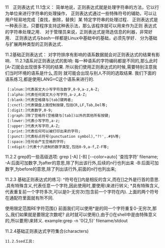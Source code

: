 11　正则表达式
   11.1含义：
   简单地说，正则表达式就是处理字符串的方法，它以行为单位来进行字符串的处理操作，
   正则表达式通过一些特殊符号的辅助，可以让用户轻易地完成［查找，删除，替换］某
   特定字符串的处理过程．
   正则表达式是一种表示法，只要程序支持这种表示法，那么该程序就可以用来作为正则
   表达式的字符串处理之用．
   对于管理员来说，正则表达式是筛选信息的利器，非常好用．
   正则表达式与bash一样都是Linux中基础中的基础，必须先学好．
   分为基础与扩展两种类型的正则表达式．


   11.2基础正则表达式：
   对字符排序有影响的语系数据就会对正则表达式的结果有影响．
     11.2.1语系对正则表达式的影响:
     每一种语系的字符编码都是不同的,那么此时[A-Z]就会出现很多不同的结果.
     所以我们使用正则表达式的时候,需要特别注意我们当时环境的语系是什么,否则
     就可能会出现与别人不同的选取结果.
     我们下面的语系练习,都是使用LANG=C这个语系来进行的.
     
     [:alnum:]代表英文大小写字符及数字,0-9,a-z,A-Z;
     [:alpha:]代表任何英文大小写字符,a-z,A-Z;
     [:blank:]代表空格键与[tab]键两者;
     [:cnctl:]代表键盘上面控制按键,包括CR,LF,Tab,Del等;
     [:digit:]代表数字,0-9;
     [:graph:]除了空格符(空格键与[tab])以外的其他所有按键;
     [:lower:]代表小写字符,a-z;
     [:upper:]代表大写字符,A-Z;
     [:print:]代表任何可以被打印出来的字符;
     [:punct:]代表标点符号(punctuation symbol),"?!',.#$%等;
     [:space:]任何会产生空格的字符;
     [:xdigit:]代表十六进制的数字类型,包括0-9,a-f,Z-F等;



   11.2.2 grep的一些高级选项:
   grep [-A] [-B] [--color=auto] '查找字符' filename;
   -A:后面可加数字,为after的意思,除了列出该行外,后续的n行也列出来
   -B:后面可加数字,为before的意思,除了列出该行外,前面的n行也列出来;


   11.2.3 基础正则表达式的练习:
   ^符号在[]内是相反的含义,而在[]之外是行首的意思.
   .具有特殊含义,代表任意一个字符,因此使用时,要使用\来进行转义;
   *具有特殊含义,代表重复前一个字符多次,可以是0-无穷次(包含前一个字符在内).
   上面的两个符号在通配符里面就有所不同.


   使用限定范围RE字符范围{}
   前面我们可以使用*是的同一个字符重复0-无穷次,那么,我们如果就是要限定次数呢?
   此时就可以使用{},由于{}在shell中是由特殊意义的,所以要用\来转义.
   example:grep -n '0\{2,5\}' filename/stdout

   11.2.4基础正则表达式字符集合(characters)



    11.2.5sed工具:
    
   

   
   
   

     
